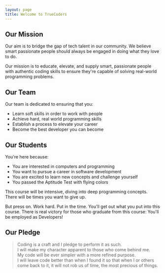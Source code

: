 ```yaml
---
layout: page
title: Welcome to TrueCoders
---
```


## Our Mission

Our aim is to bridge the gap of tech talent in our community. We believe smart passionate people should always be engaged in doing what they love to do.

Our mission is to educate, elevate, and supply smart, passionate people with authentic coding skills to ensure they're capable of solving real-world programming problems.

## Our Team

Our team is dedicated to ensuring that you:

* Learn soft skills in order to work with people
* Achieve hard, real world programming skills
* Establish a process to elevate your career
* Become the best developer you can become

## Our Students

You're here because:

* You are interested in computers and programming
* You want to pursue a career in software development
* You are excited to learn new concepts and challenge yourself
* You passed the Aptitude Test with flying colors

This course will be intensive, diving into deep programming concepts. There will be times you want to give up.

But press on. Work hard. Put in the time. You'll get out what you put into this course. There is real victory for those who graduate from this course: You'll be employed as Developers!

## Our Pledge

> Coding is a craft and I pledge to perform it as such.\
> I will make my character apparent to those who come behind me.\
> My code will be ever simpler with a more refined purpose.\
> I will leave code better than when I found it so that when I or others come back to it, it will not rob us of time, the most precious of things.

